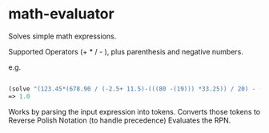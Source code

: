 # math-evaluator

Solves simple math expressions.

Supported Operators (+ * / - ), plus parenthesis and negative numbers.

e.g.

```clojure

(solve "(123.45*(678.90 / (-2.5+ 11.5)-(((80 -(19))) *33.25)) / 20) - (123.45*(678.90 / (-2.5+ 11.5)-(((80 -(19))) *33.25)) / 20) + (13 - 2)/ -(-11)")
=> 1.0
```

Works by parsing the input expression into tokens.
Converts those tokens to Reverse Polish Notation (to handle precedence)
Evaluates the RPN.
